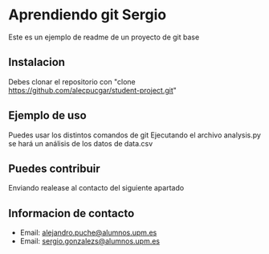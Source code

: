 # Aprendiendo git Sergio
Este es un ejemplo de readme de un proyecto de git base

## Instalacion

Debes clonar el repositorio con "clone https://github.com/alecpucgar/student-project.git"

## Ejemplo de uso

Puedes usar los distintos comandos de git
Ejecutando el archivo analysis.py se hará un análisis de los datos de data.csv
## Puedes contribuir

Enviando realease al contacto del siguiente apartado

## Informacion de contacto

- Email: alejandro.puche@alumnos.upm.es
- Email: sergio.gonzalezs@alumnos.upm.es


